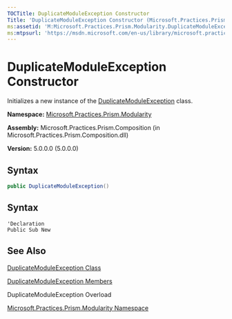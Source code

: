```yaml
---
TOCTitle: DuplicateModuleException Constructor
Title: 'DuplicateModuleException Constructor (Microsoft.Practices.Prism.Modularity)'
ms:assetid: 'M:Microsoft.Practices.Prism.Modularity.DuplicateModuleException.\#ctor'
ms:mtpsurl: 'https://msdn.microsoft.com/en-us/library/microsoft.practices.prism.modularity.duplicatemoduleexception.duplicatemoduleexception(v=pandp.50)'
---
```


# DuplicateModuleException Constructor

Initializes a new instance of the [DuplicateModuleException](https://msdn.microsoft.com/en-us/library/microsoft.practices.prism.modularity.duplicatemoduleexception(v=pandp.50)) class.

**Namespace:** [Microsoft.Practices.Prism.Modularity](https://msdn.microsoft.com/en-us/library/microsoft.practices.prism.modularity(v=pandp.50))

**Assembly:** Microsoft.Practices.Prism.Composition (in Microsoft.Practices.Prism.Composition.dll)

**Version:** 5.0.0.0 (5.0.0.0)

## Syntax
```C#
public DuplicateModuleException()
```

## Syntax
```VB
'Declaration
Public Sub New
```

## See Also

[DuplicateModuleException Class](https://msdn.microsoft.com/en-us/library/microsoft.practices.prism.modularity.duplicatemoduleexception(v=pandp.50))

[DuplicateModuleException Members](https://msdn.microsoft.com/en-us/library/microsoft.practices.prism.modularity.duplicatemoduleexception_members(v=pandp.50))

DuplicateModuleException Overload

[Microsoft.Practices.Prism.Modularity Namespace](https://msdn.microsoft.com/en-us/library/microsoft.practices.prism.modularity(v=pandp.50))
